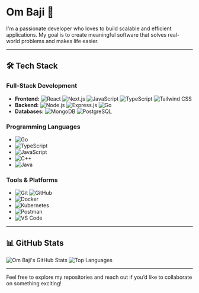 # Om Baji 👋

I'm a passionate developer who loves to build scalable and efficient applications. My goal is to create meaningful software that solves real-world problems and makes life easier.

---

## 🛠️ Tech Stack

### Full-Stack Development
- **Frontend:** ![React](https://img.shields.io/badge/-React-61DAFB?logo=react&logoColor=white&style=flat) ![Next.js](https://img.shields.io/badge/-Next.js-000000?logo=next.js&logoColor=white&style=flat) ![JavaScript](https://img.shields.io/badge/-JavaScript-F7DF1E?logo=javascript&logoColor=black&style=flat) ![TypeScript](https://img.shields.io/badge/-TypeScript-01BAEF?logo=typescript&logoColor=black&style=flat) ![Tailwind CSS](https://img.shields.io/badge/-TailwindCSS-38B2AC?logo=tailwind-css&logoColor=white&style=flat)
- **Backend:** ![Node.js](https://img.shields.io/badge/-Node.js-339933?logo=node.js&logoColor=white&style=flat) ![Express.js](https://img.shields.io/badge/-Express.js-000000?logo=express&logoColor=white&style=flat) ![Go](https://img.shields.io/badge/-Go-00ADD8?logo=go&logoColor=white&style=flat) 
- **Databases:** ![MongoDB](https://img.shields.io/badge/-MongoDB-47A248?logo=mongodb&logoColor=white&style=flat) ![PostgreSQL](https://img.shields.io/badge/-PostgreSQL-336791?logo=postgresql&logoColor=white&style=flat)

### Programming Languages
- ![Go](https://img.shields.io/badge/-Go-00ADD8?logo=go&logoColor=white&style=flat)
- ![TypeScript](https://img.shields.io/badge/-TypeScript-01BAEF?logo=typescript&logoColor=black&style=flat)
- ![JavaScript](https://img.shields.io/badge/-JavaScript-F7DF1E?logo=javascript&logoColor=black&style=flat)
- ![C++](https://img.shields.io/badge/-C++-00599C?logo=c%2B%2B&logoColor=white&style=flat)
- ![Java](https://img.shields.io/badge/-Java-007396?logo=java&logoColor=white&style=flat)

### Tools & Platforms
- ![Git](https://img.shields.io/badge/-Git-F05032?logo=git&logoColor=white&style=flat) ![GitHub](https://img.shields.io/badge/-GitHub-181717?logo=github&logoColor=white&style=flat)
- ![Docker](https://img.shields.io/badge/-Docker-2496ED?logo=docker&logoColor=white&style=flat)
- ![Kubernetes](https://img.shields.io/badge/-Kubernetes-326CE5?logo=kubernetes&logoColor=white&style=flat)
- ![Postman](https://img.shields.io/badge/-Postman-FF6C37?logo=postman&logoColor=white&style=flat)
- ![VS Code](https://img.shields.io/badge/-VS%20Code-007ACC?logo=visual-studio-code&logoColor=white&style=flat)

---


## 📊 GitHub Stats
![Om Baji's GitHub Stats](https://github-readme-stats.vercel.app/api?username=om-baji&show_icons=true&theme=dark&hide=issues,contribs)
![Top Languages](https://github-readme-stats.vercel.app/api/top-langs/?username=om-baji&layout=compact&theme=dark)

---


Feel free to explore my repositories and reach out if you’d like to collaborate on something exciting!

